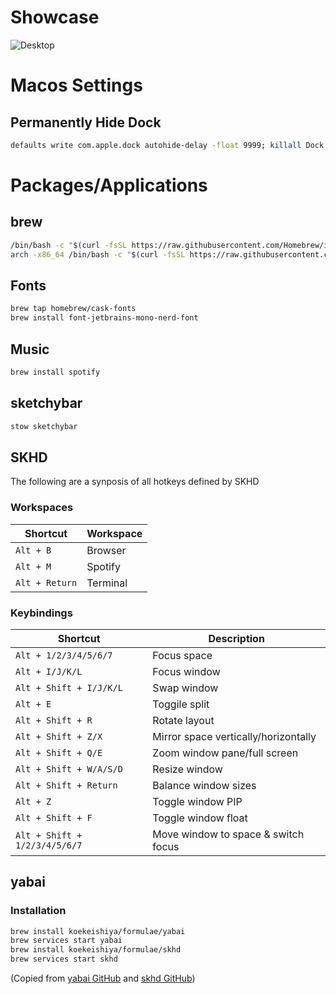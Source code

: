 # Showcase

![Desktop](./assets/Desktop.png)

# Macos Settings

## Permanently Hide Dock

```bash
defaults write com.apple.dock autohide-delay -float 9999; killall Dock
```

# Packages/Applications

## brew

```bash
/bin/bash -c "$(curl -fsSL https://raw.githubusercontent.com/Homebrew/install/HEAD/install.sh)"
arch -x86_64 /bin/bash -c "$(curl -fsSL https://raw.githubusercontent.com/Homebrew/install/master/install.sh)"
```

## Fonts

```bash
brew tap homebrew/cask-fonts
brew install font-jetbrains-mono-nerd-font
```

## Music

```bash
brew install spotify
```

## sketchybar

```bash
stow sketchybar
```

## SKHD

The following are a synposis of all hotkeys defined by SKHD

### Workspaces
|Shortcut|Workspace|
|--------|---------|
|`Alt + B`|Browser|
|`Alt + M`|Spotify|
|`Alt + Return`|Terminal|

### Keybindings
|Shortcut|Description|
|--------|-----------|
|`Alt + 1/2/3/4/5/6/7`|Focus space|
|`Alt + I/J/K/L`|Focus window|
|`Alt + Shift + I/J/K/L`|Swap window|
|`Alt + E`|Toggile split|
|`Alt + Shift + R`|Rotate layout|
|`Alt + Shift + Z/X`|Mirror space vertically/horizontally|
|`Alt + Shift + Q/E`|Zoom window pane/full screen|
|`Alt + Shift + W/A/S/D`|Resize window|
|`Alt + Shift + Return`|Balance window sizes|
|`Alt + Z`|Toggle window PIP|
|`Alt + Shift + F`|Toggle window float|
|`Alt + Shift + 1/2/3/4/5/6/7`|Move window to space & switch focus|

## yabai

### Installation

```bash
brew install koekeishiya/formulae/yabai
brew services start yabai
brew install koekeishiya/formulae/skhd
brew services start skhd
```

(Copied from [yabai GitHub](<https://github.com/koekeishiya/yabai/wiki/Installing-yabai-(latest-release)>) and [skhd GitHub](https://github.com/koekeishiya/skhd))